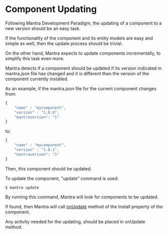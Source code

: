 # Component Updating

Following Mantra Development Paradigm, the updating of a component to a new version should be an easy task.

If the functionality of the component and its entity models are easy and simple as well, then the update process should be trivial.

On the other hand, Mantra expects to update components incrementally, to simplify this task even more.

Mantra detects if a compoment should be updated if its version indicated in mantra.json file has changed and it is different than the version of the component currently installed.

As an example, if the mantra.json file for the current component changes from:

```js
{
    "name" : "mycomponent",
    "version" : "1.0.0",
    "mantraversion": "1"
}
```

to:
```js
{
    "name" : "mycomponent",
    "version" : "1.0.1",
    "mantraversion": "1"
}
```

Then, this component should be updated.

To update the component, "update" command is used:

```
$ mantra update
```

By running this command, Mantra will look for components to be updated.

If found, then Mantra will call [onUpdate](/docs/mantra-component-definition.md#onupdate-(optional)) method of the Install property of the component.

Any activity needed for the updating, should be placed in onUpdate method.